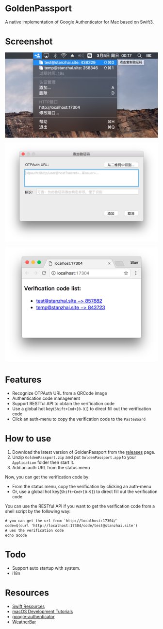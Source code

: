 # GoldenPassport

A native implementation of Google Authenticator for Mac based on Swift3.

# Screenshot

![main](screenshot/main.png)

![add](screenshot/add-window.png)

![restful-api](screenshot/restful-api.png)

# Features

- Recognize OTPAuth URL from a QRCode image
- Authentication code management
- Support RESTful API to obtain the verification code
- Use a global hot key(`Shift+Cmd+[0-9]`) to direct fill out the verification code
- Click an auth-menu to copy the verification code to the `PasteBoard`

# How to use

1. Download the latest version of GoldenPassport from the [releases](https://github.com/stanzhai/GoldenPassport/releases) page.
2. Unzip `GoldenPassport.zip` and put `GoldenPassport.app` to your `Application` folder then start it. 
3. Add an auth URL from the status menu

Now, you can get the verification code by:

- From the status menu, copy the verification by clicking an auth-menu 
- Or, use a global hot key(`Shift+Cmd+[0-9]`) to direct fill out the verification code

You can use the RESTful API if you want to get the verification code from a shell script by the following way:

```
# you can get the url from `http://localhost:17304/`
code=$(curl 'http://localhost:17304/code/test@stanzhai.site')
# ues the verification code
echo $code
```

# Todo

- Support auto startup with system.
- i18n

# Resources

- [Swift Resources](https://developer.apple.com/swift/resources/)
- [macOS Development Tutorials](https://www.raywenderlich.com/category/macos)
- [google-authenticator](https://github.com/google/google-authenticator)
- [WeatherBar](http://footle.org/WeatherBar/)
